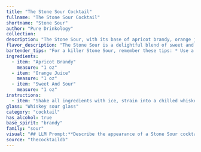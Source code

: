 ```yaml
---
title: "The Stone Sour Cocktail"
fullname: "The Stone Sour Cocktail"
shortname: "Stone Sour"
author: "Pure Drinkology"
collection:
description: "The Stone Sour, with its base of apricot brandy, orange juice, and sweet & sour mix, is a classic Sour cocktail.  Dating back to the 19th century, Sours were a popular choice in saloons and were often tailored to the available ingredients, creating a range of unique variations like the Stone Sour. "
flavor_description: "The Stone Sour is a delightful blend of sweet and tart. Apricot brandy brings a warm, fruity sweetness, while orange juice adds a vibrant citrus kick. The sweet and sour mix balances the flavors, resulting in a refreshing and slightly tangy cocktail that is both smooth and complex.  "
bartender_tips: "For a killer Stone Sour, remember these tips: * Use a good quality Apricot Brandy for a richer flavor.* Freshly squeezed orange juice is key, avoid bottled.* Don't be shy with the sweet and sour mix, it balances the tartness.* Shake well with ice for a frosty, refreshing drink.* Garnish with a Luxardo cherry and a twist of orange peel. "
ingredients:
  - item: "Apricot Brandy"
    measure: "1 oz"
  - item: "Orange Juice"
    measure: "1 oz"
  - item: "Sweet And Sour"
    measure: "1 oz"
instructions:
  - item: "Shake all ingredients with ice, strain into a chilled whiskey sour glass, and serve."
glass: "Whiskey sour glass"
category: "cocktail"
has_alcohol: true
base_spirit: "brandy"
family: "sour"
visual: "## LLM Prompt:**Describe the appearance of a Stone Sour cocktail, considering the following elements:*** **Color:**  The drink is a blend of apricot brandy, orange juice, and sweet and sour mix. What color does this combination create? Is it vibrant, muted, or somewhere in between? * **Transparency:** Is the drink clear, cloudy, or somewhere in between? * **Texture:** Does the drink have a smooth, frothy, or layered appearance? * **Garnish:**  The Stone Sour is often garnished with an orange slice or cherry. How does the garnish contribute to the overall visual appeal of the cocktail?**Example:**A Stone Sour is a vibrant, amber-hued cocktail. The orange juice contributes a slight cloudiness to the drink, making it appear slightly opaque. It is typically served in a rocks glass with a smooth texture and a gentle layer of foam on top. An orange slice perched on the rim adds a splash of color and a refreshing aroma. "
source: "thecocktaildb"
---
```


